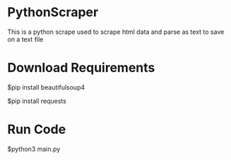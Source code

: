 # PythonScraper
This is a python scrape used to scrape html data and parse as text to save on a text file
# Download Requirements
$pip install beautifulsoup4

$pip install requests
# Run Code
$python3 main.py
